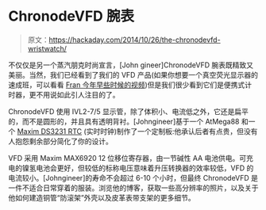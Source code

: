 # ChronodeVFD 腕表

> 原文：<https://hackaday.com/2014/10/26/the-chronodevfd-wristwatch/>

不仅仅是另一个蒸汽朋克时尚宣言，[John gineer]ChronodeVFD 腕表既精致又美丽。当然，我们已经看到了我们的 VFD 产品(如果你想要一个真空荧光显示器的速成班，可以看看 [Fran 今年早些时候的视频](http://hackaday.com/2014/01/04/frans-leds-nixies-and-vfds/))但是我们很少看到它们是便携式计时器，更不用说如此引人注目的了。

ChronodeVFD 使用 IVL2-7/5 显示管，除了体积小、电流低之外，它还是扁平的，而不是圆形的，并且具有透明背衬。[Johngineer]基于一个 AtMega88 和一个 [Maxim DS3231 RTC](http://www.maximintegrated.com/en/products/digital/real-time-clocks/DS3231.html) (实时时钟)制作了一个定制板:他承认后者有点贵，但没有人抱怨剩余部分简化了你的设计。

VFD 采用 Maxim MAX6920 12 位移位寄存器，由一节碱性 AA 电池供电。可充电的镍氢电池会更好，但较低的标称电压意味着升压转换器的效率较低，VFD 的电流较小。[Johngineer]的寿命不会超过 6-10 个小时，但最终 ChronodeVFD 是一件不适合日常穿着的服装。浏览他的博客，获取一些高分辨率的照片，以及关于他如何建造铜管“防滚架”外壳以及皮革表带支架的更多细节。